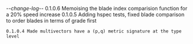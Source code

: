 -*-change-log-*-
	0.1.0.6 Memoising the blade index comparision function for a 20% speed increase 
	0.1.0.5 Adding hspec tests, fixed blade comparison to order blades in terms of grade first

	0.1.0.4 Made multivectors have a (p,q) metric signature at the type level
